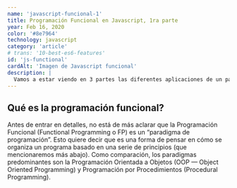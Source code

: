 ```yaml
---
name: 'javascript-funcional-1'
title: Programación Funcional en Javascript, 1ra parte
year: Feb 16, 2020
color: '#8e7964'
technology: javascript
category: 'article'
# trans: '10-best-es6-features'
id: 'js-functional'
cardAlt: 'Imagen de Javascript funcional'
description: |
  Vamos a estar viendo en 3 partes las diferentes aplicaciones de un paradigma de programación como es la programación funcional aplicado a javascript.
---
```


## Qué es la programación funcional?

Antes de entrar en detalles, no está de más aclarar que la Programación Funcional (Functional Programming o FP) es un “paradigma de programación”. Esto quiere decir que es una forma de pensar en cómo se organiza un programa basado en una serie de principios (que mencionaremos más abajo). Como comparación, los paradigmas predominantes son la Programación Orientada a Objetos (OOP — Object Oriented Programming) y Programación por Procedimientos (Procedural Programming).